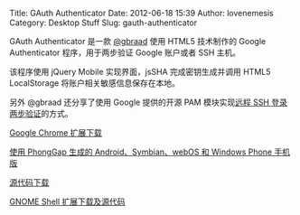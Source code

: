 Title: GAuth Authenticator
Date: 2012-06-18 15:39
Author: lovenemesis
Category: Desktop Stuff
Slug: gauth-authenticator

GAuth Authenticator 是一款 [@gbraad](http://twitter.com/#!/gbraad) 使用
HTML5 技术制作的 Google Authenticator 程序，用于两步验证 Google 账户或者
SSH 主机。

该程序使用 jQuery Mobile 实现界面，jsSHA 完成密钥生成并调用 HTML5
LocalStorage 将账户相关敏感信息保存在本地。

另外 @gbraad 还分享了使用 Google 提供的开源 PAM 模块实现[远程 SSH
登录两步验证](http://www.mnxsolutions.com/security/two-factor-ssh-with-google-authenticator.html)的方式。

[Google Chrome
扩展下载](https://chrome.google.com/webstore/detail/ilgcnhelpchnceeipipijaljkblbcobl)

[使用 PhongGap 生成的 Android、Symbian、webOS 和 Windows Phone
手机版](https://build.phonegap.com/apps/135419/share)

[源代码下载](https://github.com/gbraad/html5-google-authenticator)

[GNOME Shell
扩展下载及源代码](https://github.com/gbraad/gnome-shell-google-authenticator)
